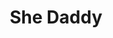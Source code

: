 ---
templateKey: index-page
title: She Daddy
heading: She Daddy
subheading: Re-imagining communal care and accessibility
mainpitch:
  title: SheDaddy is revolutionizing
  description: >
    Kaldi is the coffee store for everyone who believes that great coffee
    shouldn't just taste good, it should do good too. We source all of our beans
    directly from small scale sustainable farmers and make sure part of the
    profits are reinvested in their communities.
---